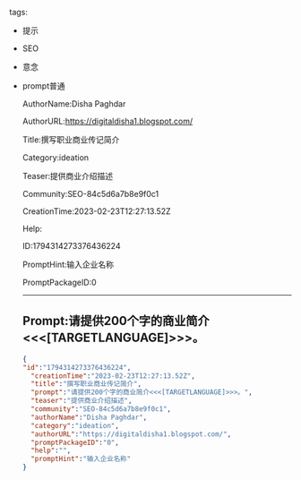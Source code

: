   tags: 
- 提示
- SEO
- 意念
- prompt普通

  AuthorName:Disha Paghdar

  AuthorURL:https://digitaldisha1.blogspot.com/

  Title:撰写职业商业传记简介

  Category:ideation

  Teaser:提供商业介绍描述

  Community:SEO-84c5d6a7b8e9f0c1

  CreationTime:2023-02-23T12:27:13.52Z

  Help:

  ID:1794314273376436224

  PromptHint:输入企业名称

  PromptPackageID:0

  ---

  ## Prompt:请提供200个字的商业简介<<<[TARGETLANGUAGE]>>>。

  ```json
  {
  "id":"1794314273376436224",
    "creationTime":"2023-02-23T12:27:13.52Z",
    "title":"撰写职业商业传记简介",
    "prompt":"请提供200个字的商业简介<<<[TARGETLANGUAGE]>>>。",
    "teaser":"提供商业介绍描述",
    "community":"SEO-84c5d6a7b8e9f0c1",
    "authorName":"Disha Paghdar",
    "category":"ideation",
    "authorURL":"https://digitaldisha1.blogspot.com/",
    "promptPackageID":"0",
    "help":"",
    "promptHint":"输入企业名称"
  }
  ```
